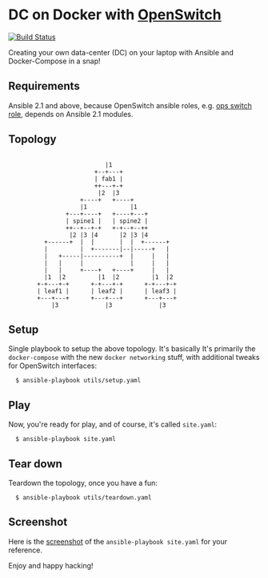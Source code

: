 # DC on Docker with [OpenSwitch](http://www.openswitch.net)

[![Build Status](https://travis-ci.org/keinohguchi/dc-on-docker.svg)](https://travis-ci.org/keinohguchi/dc-on-docker)

Creating your own data-center (DC) on your laptop with Ansible and
Docker-Compose in a snap!

## Requirements

Ansible 2.1 and above, because OpenSwitch ansible roles, e.g. [ops switch role](http://github.com/keinohguchi/ops-switch-role), depends on Ansible 2.1 modules.

## Topology

```
                           
                           |1
                        +--+---+
                        | fab1 |
                        ++---+-+
                         |2  |3
                    +----+   +----+
                    |1            |1
                +---+----+   +----+---+
                | spine1 |   | spine2 |
                ++--+--+-+   +-+--+--++
                 |2 |3 |4      |2 |3 |4 
          +------+  |  |       |  |  +------+
          |         |  +-------|--|-----+   |
          |   +-----|----------+  |     |   |
          |   |     |             |     |   |
          |   |     +----+   +----+     |   |
          |1  |2         |1  |2         |1  |2
        +-+---+-+      +-+---+-+      +-+---+-+
        | leaf1 |      | leaf2 |      | leaf3 |
        +---+---+      +---+---+      +---+---+
            |3             |3             |3

```

## Setup

Single playbook to setup the above topology.  It's basically
It's primarily the `docker-compose` with the new `docker networking`
stuff, with additional tweaks for OpenSwitch interfaces:

```
  $ ansible-playbook utils/setup.yaml
```

## Play

Now, you're ready for play, and of course, it's called `site.yaml`:

```
  $ ansible-playbook site.yaml
```

## Tear down

Teardown the topology, once you have a fun:

```
  $ ansible-playbook utils/teardown.yaml
```

## Screenshot

Here is the [screenshot](https://gist.github.com/keinohguchi/fa22e11f65489ac6ad94707960a26c26)
of the `ansible-playbook site.yaml` for your reference.

Enjoy and happy hacking!
